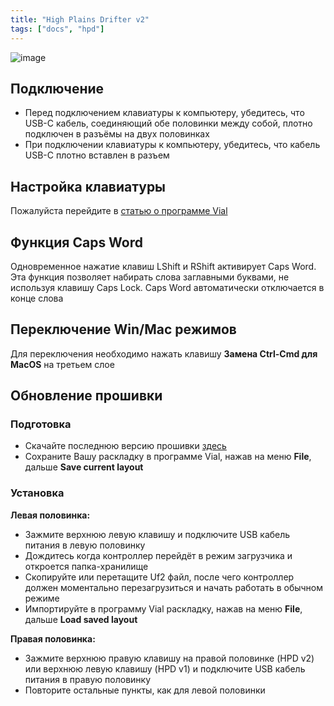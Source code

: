 ```yaml
---
title: "High Plains Drifter v2"
tags: ["docs", "hpd"]
---
```


![image](/images/keyboards/hpd.png)  

## Подключение
- Перед подключением клавиатуры к компьютеру, убедитесь, что USB-C кабель, соединяющий обе половинки между собой, плотно подключен в разъёмы на двух половинках
- При подключении клавиатуры к компьютеру, убедитесь, что кабель USB-C плотно вставлен в разъем

## Настройка клавиатуры  
Пожалуйста перейдите в [статью о программе Vial](/pages/docs/vial) 

## Функция Caps Word
Одновременное нажатие клавиш LShift и RShift активирует Caps Word. Эта функция позволяет набирать слова заглавными буквами, не используя клавишу Caps Lock.
Caps Word автоматически отключается в конце слова

## Переключение Win/Mac режимов
Для переключения необходимо нажать клавишу **Замена Ctrl-Cmd для MacOS** на третьем слое

## Обновление прошивки
### Подготовка
- Скачайте последнюю версию прошивки [здесь](http://github.com/ergohaven/keymap_hub) 
- Сохраните Вашу раскладку в программе Vial, нажав на меню **File**, дальше **Save current layout**

### Установка
**Левая половинка:** 
- Зажмите верхнюю левую клавишу и подключите USB кабель питания в левую половинку
- Дождитесь когда контроллер перейдёт в режим загрузчика и откроется папка-хранилище
- Скопируйте или перетащите Uf2 файл, после чего контроллер должен моментально перезагрузиться и начать работать в обычном режиме
- Импортируйте в программу Vial раскладку, нажав на меню **File**, дальше **Load saved layout**  
  
**Правая половинка:**
- Зажмите верхнюю правую клавишу на правой половинке (HPD v2) или верхнюю левую клавишу (HPD v1) и подключите USB кабель питания в правую половинку
- Повторите остальные пункты, как для левой половинки
